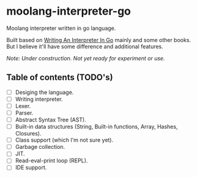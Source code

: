 # moolang-interpreter-go
Moolang interpreter written in go language.

Built based on [Writing An Interpreter In Go](https://interpreterbook.com/) mainly and some other books. But I believe it'll have some difference and additional features.

*Note: Under construction. Not yet ready for experiment or use.*

## Table of contents (TODO's)
* [ ] Desiging the language.
* [ ] Writing interpreter.
* [ ] Lexer.
* [ ] Parser.
* [ ] Abstract Syntax Tree (AST).
* [ ] Built-in data structures (String, Built-in functions, Array, Hashes, Closures).
* [ ] Class support (which I'm not sure yet).
* [ ] Garbage collection.
* [ ] JIT.
* [ ] Read-eval-print loop (REPL).
* [ ] IDE support.
